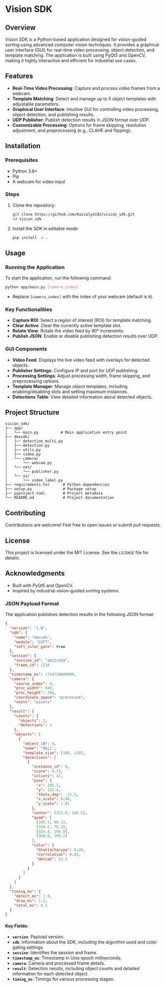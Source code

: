 # Vision SDK

## Overview
Vision SDK is a Python-based application designed for vision-guided sorting using advanced computer vision techniques. It provides a graphical user interface (GUI) for real-time video processing, object detection, and template matching. The application is built using PyQt5 and OpenCV, making it highly interactive and efficient for industrial use cases.

## Features
- **Real-Time Video Processing**: Capture and process video frames from a webcam.
- **Template Matching**: Detect and manage up to 5 object templates with adjustable parameters.
- **Graphical User Interface**: Intuitive GUI for controlling video processing, object detection, and publishing results.
- **UDP Publisher**: Publish detection results in JSON format over UDP.
- **Customizable Processing**: Options for frame skipping, resolution adjustment, and preprocessing (e.g., CLAHE and flipping).

## Installation

### Prerequisites
- Python 3.8+
- Pip
- A webcam for video input

### Steps
1. Clone the repository:
   ```bash
   git clone https://github.com/Kaivalya192/vision_sdk.git
   cd vision_sdk
   ```
2. Install the SDK in editable mode:
   ```bash
   pip install -e .
   ```

## Usage

### Running the Application
To start the application, run the following command:
```bash
python app/main.py [camera_index]
```
- Replace `[camera_index]` with the index of your webcam (default is `0`).

### Key Functionalities
- **Capture ROI**: Select a region of interest (ROI) for template matching.
- **Clear Active**: Clear the currently active template slot.
- **Rotate View**: Rotate the video feed by 90° increments.
- **Publish JSON**: Enable or disable publishing detection results over UDP.

### GUI Components
- **Video Feed**: Displays the live video feed with overlays for detected objects.
- **Publisher Settings**: Configure IP and port for UDP publishing.
- **Processing Settings**: Adjust processing width, frame skipping, and preprocessing options.
- **Template Manager**: Manage object templates, including enabling/disabling slots and setting maximum instances.
- **Detections Table**: View detailed information about detected objects.

## Project Structure
```
vision_sdk/
├── app/
│   └── main.py          # Main application entry point
├── dexsdk/
│   ├── detection_multi.py
│   ├── detection.py
│   ├── utils.py
│   ├── video.py
│   └── camera/
│       └── webcam.py
│   └── net/
│       └── publisher.py
│   └── ui/
│       └── video_label.py
├── requirements.txt      # Python dependencies
├── setup.py              # Package setup
├── pyproject.toml        # Project metadata
└── README.md             # Project documentation
```

## Contributing
Contributions are welcome! Feel free to open issues or submit pull requests.

## License
This project is licensed under the MIT License. See the `LICENSE` file for details.

## Acknowledgments
- Built with PyQt5 and OpenCV.
- Inspired by industrial vision-guided sorting systems.

### JSON Payload Format

The application publishes detection results in the following JSON format:

```json
{
  "version": "1.0",
  "sdk": {
    "name": "dexsdk",
    "module": "SIFT",
    "soft_color_gate": true
  },
  "session": {
    "session_id": "ab12cd34",
    "frame_id": 1234
  },
  "timestamp_ms": 1724730000000,
  "camera": {
    "source_index": 0,
    "proc_width": 640,
    "proc_height": 360,
    "coordinate_space": "processed",
    "units": "pixels"
  },
  "result": {
    "counts": {
      "objects": 2,
      "detections": 3
    },
    "objects": [
      {
        "object_id": 0,
        "name": "Obj1",
        "template_size": [180, 120],
        "detections": [
          {
            "instance_id": 0,
            "score": 0.73,
            "inliers": 42,
            "pose": {
              "x": 245.1,
              "y": 132.4,
              "theta_deg": -12.5,
              "x_scale": 0.98,
              "y_scale": 1.01
            },
            "center": [252.0, 140.5],
            "quad": [
              [165.2, 80.1],
              [330.1, 76.3],
              [334.4, 196.0],
              [168.8, 199.2]
            ],
            "color": {
              "bhattacharyya": 0.28,
              "correlation": 0.42,
              "deltaE": 22.3
            }
          }
        ]
      }
    ]
  },
  "timing_ms": {
    "detect_ms": 7.9,
    "draw_ms": 1.2,
    "total_ms": 9.1
  }
}
```

#### Key Fields:
- **`version`**: Payload version.
- **`sdk`**: Information about the SDK, including the algorithm used and color gating settings.
- **`session`**: Identifies the session and frame.
- **`timestamp_ms`**: Timestamp in Unix epoch milliseconds.
- **`camera`**: Camera and processed frame details.
- **`result`**: Detection results, including object counts and detailed information for each detected object.
- **`timing_ms`**: Timings for various processing stages.

